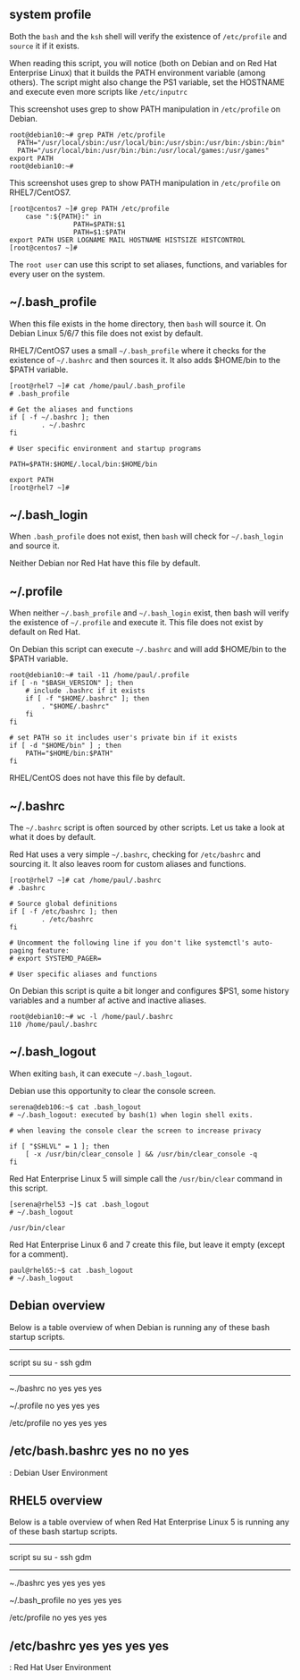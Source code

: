 ## system profile

Both the `bash` and the `ksh` shell will
verify the existence of `/etc/profile` and `source` it if
it exists.

When reading this script, you will notice (both on Debian and on Red Hat
Enterprise Linux) that it builds the PATH environment variable (among
others). The script might also change the PS1 variable, set the HOSTNAME
and execute even more scripts like `/etc/inputrc`

This screenshot uses grep to show PATH manipulation in `/etc/profile` on
Debian.

    root@debian10:~# grep PATH /etc/profile
      PATH="/usr/local/sbin:/usr/local/bin:/usr/sbin:/usr/bin:/sbin:/bin"
      PATH="/usr/local/bin:/usr/bin:/bin:/usr/local/games:/usr/games"
    export PATH
    root@debian10:~#

This screenshot uses grep to show PATH manipulation in `/etc/profile` on
RHEL7/CentOS7.

    [root@centos7 ~]# grep PATH /etc/profile
        case ":${PATH}:" in
                    PATH=$PATH:$1
                    PATH=$1:$PATH
    export PATH USER LOGNAME MAIL HOSTNAME HISTSIZE HISTCONTROL
    [root@centos7 ~]#

The `root user` can use this script to set aliases, functions, and
variables for every user on the system.

## \~/.bash_profile

When this file exists in the home directory, then `bash` will source it.
On Debian Linux 5/6/7 this file does not exist by default.

RHEL7/CentOS7 uses a small `~/.bash_profile` where it
checks for the existence of `~/.bashrc` and then sources
it. It also adds \$HOME/bin to the \$PATH variable.

    [root@rhel7 ~]# cat /home/paul/.bash_profile
    # .bash_profile

    # Get the aliases and functions
    if [ -f ~/.bashrc ]; then
            . ~/.bashrc
    fi

    # User specific environment and startup programs

    PATH=$PATH:$HOME/.local/bin:$HOME/bin

    export PATH
    [root@rhel7 ~]#

## \~/.bash_login

When `.bash_profile` does not exist, then `bash` will check for
`~/.bash_login` and source it.

Neither Debian nor Red Hat have this file by default.

## \~/.profile

When neither `~/.bash_profile` and `~/.bash_login` exist, then bash will
verify the existence of `~/.profile` and execute it. This file does not
exist by default on Red Hat.

On Debian this script can execute `~/.bashrc` and will add
\$HOME/bin to the \$PATH variable.

    root@debian10:~# tail -11 /home/paul/.profile
    if [ -n "$BASH_VERSION" ]; then
        # include .bashrc if it exists
        if [ -f "$HOME/.bashrc" ]; then
            . "$HOME/.bashrc"
        fi
    fi

    # set PATH so it includes user's private bin if it exists
    if [ -d "$HOME/bin" ] ; then
        PATH="$HOME/bin:$PATH"
    fi

RHEL/CentOS does not have this file by default.

## \~/.bashrc

The `~/.bashrc` script is often sourced by other scripts. Let us take a
look at what it does by default.

Red Hat uses a very simple `~/.bashrc`, checking for
`/etc/bashrc` and sourcing it. It also leaves room for
custom aliases and functions.

    [root@rhel7 ~]# cat /home/paul/.bashrc
    # .bashrc

    # Source global definitions
    if [ -f /etc/bashrc ]; then
            . /etc/bashrc
    fi

    # Uncomment the following line if you don't like systemctl's auto-paging feature:
    # export SYSTEMD_PAGER=

    # User specific aliases and functions

On Debian this script is quite a bit longer and configures \$PS1, some
history variables and a number af active and inactive aliases.

    root@debian10:~# wc -l /home/paul/.bashrc
    110 /home/paul/.bashrc

## \~/.bash_logout

When exiting `bash`, it can execute `~/.bash_logout`.

Debian use this opportunity to clear the console screen.

    serena@deb106:~$ cat .bash_logout
    # ~/.bash_logout: executed by bash(1) when login shell exits.

    # when leaving the console clear the screen to increase privacy

    if [ "$SHLVL" = 1 ]; then
        [ -x /usr/bin/clear_console ] && /usr/bin/clear_console -q
    fi

Red Hat Enterprise Linux 5 will simple call the `/usr/bin/clear` command
in this script.

    [serena@rhel53 ~]$ cat .bash_logout 
    # ~/.bash_logout

    /usr/bin/clear

Red Hat Enterprise Linux 6 and 7 create this file, but leave it empty
(except for a comment).

    paul@rhel65:~$ cat .bash_logout
    # ~/.bash_logout

## Debian overview

Below is a table overview of when Debian is running any of these bash
startup scripts.

  ----------------------------------------------
  script               su    su -   ssh    gdm
  ------------------ ------ ------ ------ ------
  \~./bashrc           no    yes    yes    yes

  \~/.profile          no    yes    yes    yes

  /etc/profile         no    yes    yes    yes

  /etc/bash.bashrc    yes     no     no    yes
  ----------------------------------------------

  : Debian User Environment

## RHEL5 overview

Below is a table overview of when Red Hat Enterprise Linux 5 is running
any of these bash startup scripts.

  ----------------------------------------------
  script               su    su -   ssh    gdm
  ------------------ ------ ------ ------ ------
  \~./bashrc          yes    yes    yes    yes

  \~/.bash_profile     no    yes    yes    yes

  /etc/profile         no    yes    yes    yes

  /etc/bashrc         yes    yes    yes    yes
  ----------------------------------------------

  : Red Hat User Environment

